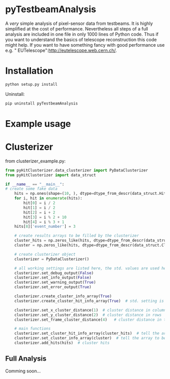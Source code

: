 # pyTestbeamAnalysis
A _very_ simple analysis of pixel-sensor data from testbeams. It is highly simplified at the cost of performance. Nevertheless all steps of a full analysis are included in one file in only 1000 lines of Python code.
Thus if you want to understand the basics of telescope reconstruction this code might help. If you want to have something fancy with good performance use e.g. " EUTelescope":http://eutelescope.web.cern.ch/.

# Installation
```bash
python setup.py install
```

Uninstall:
```bash
pip uninstall pyTestbeamAnalysis
```

# Example usage 
# Clusterizer
from clusterizer_example.py:
```python
from pyHitClusterizer.data_clusterizer import PyDataClusterizer
from pyHitClusterizer import data_struct

if __name__ == "__main__":
# create some fake data
    hits = np.ones(shape=(10, ), dtype=dtype_from_descr(data_struct.HitInfoTable))
    for i, hit in enumerate(hits):
        hit[0] = i / 2
        hit[1] = i / 2
        hit[2] = i + 2
        hit[3] = i % 2 + 10
        hit[4] = i % 3 + 1
    hits[8]['event_number'] = 3

    # create results arrays to be filled by the clusterizer
    cluster_hits = np.zeros_like(hits, dtype=dtype_from_descr(data_struct.ClusterHitInfoTable))
    cluster = np.zeros_like(hits, dtype=dtype_from_descr(data_struct.ClusterInfoTable))

    # create clusterizer object
    clusterizer = PyDataClusterizer()

    # all working settings are listed here, the std. values are used here
    clusterizer.set_debug_output(False)
    clusterizer.set_info_output(False)
    clusterizer.set_warning_output(True)
    clusterizer.set_error_output(True)

    clusterizer.create_cluster_info_array(True)
    clusterizer.create_cluster_hit_info_array(True)  # std. setting is False

    clusterizer.set_x_cluster_distance(1)  # cluster distance in columns
    clusterizer.set_y_cluster_distance(2)  # cluster distance in rows
    clusterizer.set_frame_cluster_distance(4)   # cluster distance in time frames

    # main functions
    clusterizer.set_cluster_hit_info_array(cluster_hits)  # tell the array to be filled
    clusterizer.set_cluster_info_array(cluster)  # tell the array to be filled
    clusterizer.add_hits(hits)  # cluster hits
```

## Full Analysis
Comming soon...



